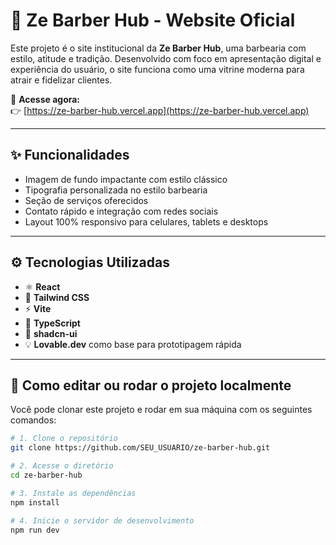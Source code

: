# 💈 Ze Barber Hub - Website Oficial

Este projeto é o site institucional da **Ze Barber Hub**, uma barbearia com estilo, atitude e tradição. Desenvolvido com foco em apresentação digital e experiência do usuário, o site funciona como uma vitrine moderna para atrair e fidelizar clientes.

🔗 **Acesse agora:**  
👉 [https://ze-barber-hub.vercel.app](https://ze-barber-hub.vercel.app)

---

## ✨ Funcionalidades

- Imagem de fundo impactante com estilo clássico
- Tipografia personalizada no estilo barbearia
- Seção de serviços oferecidos
- Contato rápido e integração com redes sociais
- Layout 100% responsivo para celulares, tablets e desktops

---

## ⚙️ Tecnologias Utilizadas

- ⚛️ **React**  
- 🎨 **Tailwind CSS**  
- ⚡ **Vite**  
- 🧠 **TypeScript**  
- 🧩 **shadcn-ui**  
- 💡 **Lovable.dev** como base para prototipagem rápida

---

## 🚀 Como editar ou rodar o projeto localmente

Você pode clonar este projeto e rodar em sua máquina com os seguintes comandos:

```bash
# 1. Clone o repositório
git clone https://github.com/SEU_USUARIO/ze-barber-hub.git

# 2. Acesse o diretório
cd ze-barber-hub

# 3. Instale as dependências
npm install

# 4. Inicie o servidor de desenvolvimento
npm run dev
